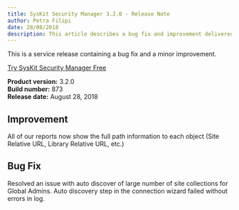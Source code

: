 ```yaml
---
title: SysKit Security Manager 3.2.0 - Release Note
author: Petra Filipi 
date: 28/08/2018 
description: This article describes a bug fix and improvement delivered in SysKit Security Manager 3.2.0
---
```


This is a service release containing a bug fix and a minor improvement.

[Try SysKit Security Manager Free](https://www.syskit.com/products/security-manager/download/)

__Product version:__ 3.2.0  
__Build number:__ 873      
__Release date:__ August 28, 2018  

## Improvement 
All of our reports now show the full path information to each object (Site Relative URL, Library Relative URL, etc.)

## Bug Fix
Resolved an issue with auto discover of large number of site collections for Global Admins. Auto discovery step in the connection wizard failed without errors in log.
